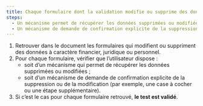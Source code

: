 ```yaml
---
title: Chaque formulaire dont la validation modifie ou supprime des données à caractère financier, juridique ou personnel vérifie-t-il une de ces conditions ?
steps:
  - Un mécanisme permet de récupérer les données supprimées ou modifiées par l’utilisateur.
  - Un mécanisme de demande de confirmation explicite de la suppression ou de la modification, via un [champ de formulaire](#champ-de-saisie-de-formulaire) ou une étape supplémentaire, est proposé.
---
```


1. Retrouver dans le document les formulaires qui modifient ou suppriment des données à caractère financier, juridique ou personnel.
2. Pour chaque formulaire, vérifier que l’utilisateur dispose :
   - soit d’un mécanisme qui permet de récupérer les données supprimées ou modifiées ;
   - soit d’un mécanisme de demande de confirmation explicite de la suppression ou de la modification (par exemple, une case à cocher ou une étape supplémentaire).
3. Si c’est le cas pour chaque formulaire retrouvé, **le test est validé**.
